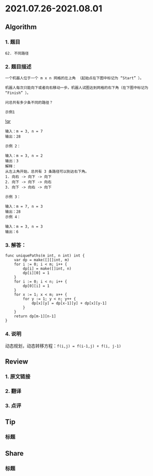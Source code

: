 # 2021.07.26-2021.08.01

## Algorithm
### 1. 题目
```
62. 不同路径
```
### 2. 题目描述
```
一个机器人位于一个 m x n 网格的左上角 （起始点在下图中标记为 “Start” ）。

机器人每次只能向下或者向右移动一步。机器人试图达到网格的右下角（在下图中标记为 “Finish” ）。

问总共有多少条不同的路径？

示例1
```
[!qr](./images/0726_a_1.png)

```
输入：m = 3, n = 7
输出：28
```
```
示例 2：

输入：m = 3, n = 2
输出：3
解释：
从左上角开始，总共有 3 条路径可以到达右下角。
1. 向右 -> 向下 -> 向下
2. 向下 -> 向下 -> 向右
3. 向下 -> 向右 -> 向下

示例 3：

输入：m = 7, n = 3
输出：28
示例 4：

输入：m = 3, n = 3
输出：6
```
### 3. 解答：
```golang
func uniquePaths(m int, n int) int {
	var dp = make([][]int, m)
	for i := 0; i < m; i++ {
		dp[i] = make([]int, n)
		dp[i][0] = 1
	}
	for i := 0; i < n; i++ {
		dp[0][i] = 1
	}
	for x := 1; x < m; x++ {
		for y := 1; y < n; y++ {
			dp[x][y] = dp[x-1][y] + dp[x][y-1]
		}
	}
	return dp[m-1][n-1]
}
```
### 4. 说明
动态规划，动态转移方程：`f(i,j) = f(i-1,j) + f(i, j-1)`

## Review
### 1. 原文链接


### 2. 翻译


### 3. 点评


## Tip
### 标题


## Share
### 标题